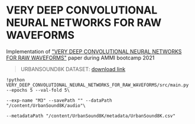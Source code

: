 # VERY DEEP CONVOLUTIONAL NEURAL NETWORKS FOR RAW WAVEFORMS
Implementation of ["VERY DEEP CONVOLUTIONAL NEURAL NETWORKS FOR RAW WAVEFORMS"](https://arxiv.org/pdf/1610.00087.pdf) paper during AMMI bootcamp 2021
> URBANSOUND8K DATASET: [download link](https://goo.gl/8hY5ER)
```
!python VERY_DEEP_CONVOLUTIONAL_NEURAL_NETWORKS_FOR_RAW_WAVEFORMS/src/main.py --epochs 5 --val-fold 5\
                                                                         --exp-name "M3" --savePath "" --dataPath "/content/UrbanSound8K/audio"\
                                                                          --metadataPath "/content/UrbanSound8K/metadata/UrbanSound8K.csv"
```

